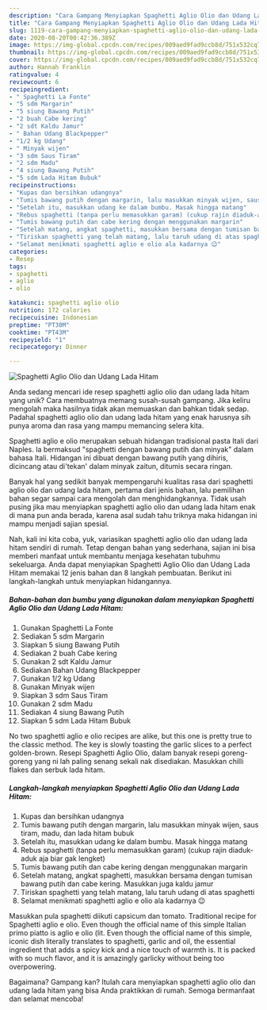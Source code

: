 ```yaml
---
description: "Cara Gampang Menyiapkan Spaghetti Aglio Olio dan Udang Lada Hitam, Menggugah Selera"
title: "Cara Gampang Menyiapkan Spaghetti Aglio Olio dan Udang Lada Hitam, Menggugah Selera"
slug: 1119-cara-gampang-menyiapkan-spaghetti-aglio-olio-dan-udang-lada-hitam-menggugah-selera
date: 2020-08-20T00:42:36.389Z
image: https://img-global.cpcdn.com/recipes/009aed9fad9ccb8d/751x532cq70/spaghetti-aglio-olio-dan-udang-lada-hitam-foto-resep-utama.jpg
thumbnail: https://img-global.cpcdn.com/recipes/009aed9fad9ccb8d/751x532cq70/spaghetti-aglio-olio-dan-udang-lada-hitam-foto-resep-utama.jpg
cover: https://img-global.cpcdn.com/recipes/009aed9fad9ccb8d/751x532cq70/spaghetti-aglio-olio-dan-udang-lada-hitam-foto-resep-utama.jpg
author: Hannah Franklin
ratingvalue: 4
reviewcount: 6
recipeingredient:
- " Spaghetti La Fonte"
- "5 sdm Margarin"
- "5 siung Bawang Putih"
- "2 buah Cabe kering"
- "2 sdt Kaldu Jamur"
- " Bahan Udang Blackpepper"
- "1/2 kg Udang"
- " Minyak wijen"
- "3 sdm Saus Tiram"
- "2 sdm Madu"
- "4 siung Bawang Putih"
- "5 sdm Lada Hitam Bubuk"
recipeinstructions:
- "Kupas dan bersihkan udangnya"
- "Tumis bawang putih dengan margarin, lalu masukkan minyak wijen, saus tiram, madu, dan lada hitam bubuk"
- "Setelah itu, masukkan udang ke dalam bumbu. Masak hingga matang"
- "Rebus spaghetti (tanpa perlu memasukkan garam) (cukup rajin diaduk-aduk aja biar gak lengket)"
- "Tumis bawang putih dan cabe kering dengan menggunakan margarin"
- "Setelah matang, angkat spaghetti, masukkan bersama dengan tumisan bawang putih dan cabe kering. Masukkan juga kaldu jamur"
- "Tiriskan spaghetti yang telah matang, lalu taruh udang di atas spaghetti"
- "Selamat menikmati spaghetti aglio e olio ala kadarnya 😉"
categories:
- Resep
tags:
- spaghetti
- aglio
- olio

katakunci: spaghetti aglio olio 
nutrition: 172 calories
recipecuisine: Indonesian
preptime: "PT30M"
cooktime: "PT43M"
recipeyield: "1"
recipecategory: Dinner

---
```



![Spaghetti Aglio Olio dan Udang Lada Hitam](https://img-global.cpcdn.com/recipes/009aed9fad9ccb8d/751x532cq70/spaghetti-aglio-olio-dan-udang-lada-hitam-foto-resep-utama.jpg)

Anda sedang mencari ide resep spaghetti aglio olio dan udang lada hitam yang unik? Cara membuatnya memang susah-susah gampang. Jika keliru mengolah maka hasilnya tidak akan memuaskan dan bahkan tidak sedap. Padahal spaghetti aglio olio dan udang lada hitam yang enak harusnya sih punya aroma dan rasa yang mampu memancing selera kita.

Spaghetti aglio e olio merupakan sebuah hidangan tradisional pasta Itali dari Naples. Ia bermaksud &#34;spaghetti dengan bawang putih dan minyak&#34; dalam bahasa Itali. Hidangan ini dibuat dengan bawang putih yang dihiris, dicincang atau di&#39;tekan&#39; dalam minyak zaitun, ditumis secara ringan.

Banyak hal yang sedikit banyak mempengaruhi kualitas rasa dari spaghetti aglio olio dan udang lada hitam, pertama dari jenis bahan, lalu pemilihan bahan segar sampai cara mengolah dan menghidangkannya. Tidak usah pusing jika mau menyiapkan spaghetti aglio olio dan udang lada hitam enak di mana pun anda berada, karena asal sudah tahu triknya maka hidangan ini mampu menjadi sajian spesial.


Nah, kali ini kita coba, yuk, variasikan spaghetti aglio olio dan udang lada hitam sendiri di rumah. Tetap dengan bahan yang sederhana, sajian ini bisa memberi manfaat untuk membantu menjaga kesehatan tubuhmu sekeluarga. Anda dapat menyiapkan Spaghetti Aglio Olio dan Udang Lada Hitam memakai 12 jenis bahan dan 8 langkah pembuatan. Berikut ini langkah-langkah untuk menyiapkan hidangannya.

<!--inarticleads1-->

##### Bahan-bahan dan bumbu yang digunakan dalam menyiapkan Spaghetti Aglio Olio dan Udang Lada Hitam:

1. Gunakan  Spaghetti La Fonte
1. Sediakan 5 sdm Margarin
1. Siapkan 5 siung Bawang Putih
1. Sediakan 2 buah Cabe kering
1. Gunakan 2 sdt Kaldu Jamur
1. Sediakan  Bahan Udang Blackpepper
1. Gunakan 1/2 kg Udang
1. Gunakan  Minyak wijen
1. Siapkan 3 sdm Saus Tiram
1. Gunakan 2 sdm Madu
1. Sediakan 4 siung Bawang Putih
1. Siapkan 5 sdm Lada Hitam Bubuk


No two spaghetti aglio e olio recipes are alike, but this one is pretty true to the classic method. The key is slowly toasting the garlic slices to a perfect golden-brown. Resepi Spaghetti Aglio Olio, dalam banyak resepi goreng-goreng yang ni lah paling senang sekali nak disediakan. Masukkan chilli flakes dan serbuk lada hitam. 

<!--inarticleads2-->

##### Langkah-langkah menyiapkan Spaghetti Aglio Olio dan Udang Lada Hitam:

1. Kupas dan bersihkan udangnya
1. Tumis bawang putih dengan margarin, lalu masukkan minyak wijen, saus tiram, madu, dan lada hitam bubuk
1. Setelah itu, masukkan udang ke dalam bumbu. Masak hingga matang
1. Rebus spaghetti (tanpa perlu memasukkan garam) (cukup rajin diaduk-aduk aja biar gak lengket)
1. Tumis bawang putih dan cabe kering dengan menggunakan margarin
1. Setelah matang, angkat spaghetti, masukkan bersama dengan tumisan bawang putih dan cabe kering. Masukkan juga kaldu jamur
1. Tiriskan spaghetti yang telah matang, lalu taruh udang di atas spaghetti
1. Selamat menikmati spaghetti aglio e olio ala kadarnya 😉


Masukkan pula spaghetti diikuti capsicum dan tomato. Traditional recipe for Spaghetti aglio e olio. Even though the official name of this simple Italian primo piatto is aglio e olio (lit. Even though the official name of this simple, iconic dish literally translates to spaghetti, garlic and oil, the essential ingredient that adds a spicy kick and a nice touch of warmth is. It is packed with so much flavor, and it is amazingly garlicky without being too overpowering. 

Bagaimana? Gampang kan? Itulah cara menyiapkan spaghetti aglio olio dan udang lada hitam yang bisa Anda praktikkan di rumah. Semoga bermanfaat dan selamat mencoba!
